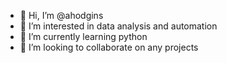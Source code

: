 - 👋 Hi, I’m @ahodgins
- 👀 I’m interested in data analysis and automation
- 🌱 I’m currently learning python
- 💞️ I’m looking to collaborate on any projects

<!---
ahodgins/ahodgins is a ✨ special ✨ repository because its `README.md` (this file) appears on your GitHub profile.
You can click the Preview link to take a look at your changes.
--->
